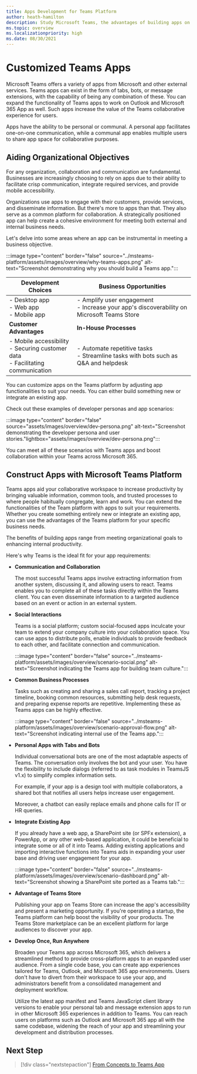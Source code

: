```yaml
---
title: Apps Development for Teams Platform
author: heath-hamilton
description: Study Microsoft Teams, the advantages of building apps on the Teams platform and how a Teams app meets business needs.
ms.topic: overview
ms.localizationpriority: high
ms.date: 08/30/2021
---
```

# Customized Teams Apps

Microsoft Teams offers a variety of apps from Microsoft and other external services. Teams apps can exist in the form of tabs, bots, or message extensions, with the capability of being any combination of these. You can expand the functionality of Teams apps to work on Outlook and Microsoft 365 App as well. Such apps increase the value of the Teams collaborative experience for users.

Apps have the ability to be personal or communal. A personal app facilitates one-on-one communication, while a communal app enables multiple users to share app space for collaborative purposes.

## Aiding Organizational Objectives

For any organization, collaboration and communication are fundamental. Businesses are increasingly choosing to rely on apps due to their ability to facilitate crisp communication, integrate required services, and provide mobile accessibility.

Organizations use apps to engage with their customers, provide services, and disseminate information. But there's more to apps than that. They also serve as a common platform for collaboration. A strategically positioned app can help create a cohesive environment for meeting both external and internal business needs.

Let's delve into some areas where an app can be instrumental in meeting a business objective.

:::image type="content" border="false" source="../msteams-platform/assets/images/overview/why-teams-apps.png" alt-text="Screenshot demonstrating why you should build a Teams app.":::

| **Development Choices** | **Business Opportunities** |
| --- | --- |
| - Desktop app <br> - Web app <br> - Mobile app | - Amplify user engagement <br> - Increase your app's discoverability on Microsoft Teams Store |
| **Customer Advantages** | **In-House Processes** |
| - Mobile accessibility <br> - Securing customer data <br> - Facilitating communication | - Automate repetitive tasks <br> - Streamline tasks with bots such as Q&A and helpdesk |

You can customize apps on the Teams platform by adjusting app functionalities to suit your needs. You can either build something new or integrate an existing app.

Check out these examples of developer personas and app scenarios:

:::image type="content" border="false" source="assets/images/overview/dev-persona.png" alt-text="Screenshot demonstrating the developer persona and user stories."lightbox="assets/images/overview/dev-persona.png":::

You can meet all of these scenarios with Teams apps and boost collaboration within your Teams across Microsoft 365.

## Construct Apps with Microsoft Teams Platform

Teams apps aid your collaborative workspace to increase productivity by bringing valuable information, common tools, and trusted processes to where people habitually congregate, learn and work. You can extend the functionalities of the Team platform with apps to suit your requirements. Whether you create something entirely new or integrate an existing app, you can use the advantages of the Teams platform for your specific business needs.

The benefits of building apps range from meeting organizational goals to enhancing internal productivity.

Here's why Teams is the ideal fit for your app requirements:

* **Communication and Collaboration**

    The most successful Teams apps involve extracting information from another system, discussing it, and allowing users to react. Teams enables you to complete all of these tasks directly within the Teams client. You can even disseminate information to a targeted audience based on an event or action in an external system.

* **Social Interactions**

    Teams is a social platform; custom social-focused apps inculcate your team to extend your company culture into your collaboration space. You can use apps to distribute polls, enable individuals to provide feedback to each other, and facilitate connection and communication.

    :::image type="content" border="false" source="../msteams-platform/assets/images/overview/scenario-social.png" alt-text="Screenshot indicating the Teams app for building team culture.":::

* **Common Business Processes**

    Tasks such as creating and sharing a sales call report, tracking a project timeline, booking common resources, submitting help desk requests, and preparing expense reports are repetitive. Implementing these as Teams apps can be highly effective.

    :::image type="content" border="false" source="../msteams-platform/assets/images/overview/scenario-approval-flow.png" alt-text="Screenshot indicating internal use of the Teams app.":::

* **Personal Apps with Tabs and Bots**

    Individual conversational bots are one of the most adaptable aspects of Teams. The conversation only involves the bot and your user. You have the flexibility to include dialogs (referred to as task modules in TeamsJS v1.x) to simplify complex information sets.

    For example, if your app is a design tool with multiple collaborators, a shared bot that notifies all users helps increase user engagement.

    Moreover, a chatbot can easily replace emails and phone calls for IT or HR queries.

* **Integrate Existing App**

    If you already have a web app, a SharePoint site (or SPFx extension), a PowerApp, or any other web-based application, it could be beneficial to integrate some or all of it into Teams. Adding existing applications and importing interactive functions into Teams aids in expanding your user base and driving user engagement for your app.

    :::image type="content" border="false" source="../msteams-platform/assets/images/overview/scenario-dashboard.png" alt-text="Screenshot showing a SharePoint site ported as a Teams tab.":::

* **Advantage of Teams Store**

    Publishing your app on Teams Store can increase the app's accessibility and present a marketing opportunity. If you're operating a startup, the Teams platform can help boost the visibility of your products. The Teams Store marketplace can be an excellent platform for large audiences to discover your app.

* **Develop Once, Run Anywhere**

    Broaden your Teams app across Microsoft 365, which delivers a streamlined method to provide cross-platform apps to an expanded user audience. From a single code base, you can create app experiences tailored for Teams, Outlook, and Microsoft 365 app environments. Users don't have to divert from their workspace to use your app, and administrators benefit from a consolidated management and deployment workflow.

    Utilize the latest app manifest and Teams JavaScript client library versions to enable your personal tab and message extension apps to run in other Microsoft 365 experiences in addition to Teams. You can reach users on platforms such as Outlook and Microsoft 365 app all with the same codebase, widening the reach of your app and streamlining your development and distribution processes.

## Next Step

> [!div class="nextstepaction"]
> [From Concepts to Teams App](overview-story.md)